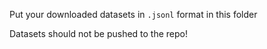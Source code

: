 Put your downloaded datasets in `.jsonl` format in this folder

Datasets should not be pushed to the repo!